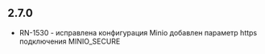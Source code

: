 ## 2.7.0
- RN-1530 - исправлена конфигурация Minio добавлен параметр https подключения MINIO_SECURE
